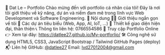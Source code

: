 🌟 Dat Le – Portfolio
Chào mừng đến với portfolio cá nhân của tôi!
Đây là nơi tôi giới thiệu về kỹ năng, dự án và niềm đam mê trong lĩnh vực Web Development và Software Engineering.
🚀 Nội dung
👨‍💻 Giới thiệu ngắn gọn về tôi
📂 Các dự án tiêu biểu (Web, App, AI, IoT, …)
🎨 Thiết kế giao diện hiện đại, thân thiện
📞 Thông tin liên hệ: 0766554586
🔗 Truy cập Portfolio Online
👉 Xem tại đây: https://datlee27.github.io/My-portforlio/
🛠️ Công nghệ sử dụng
HTML5, CSS3, JavaScript
Bootstrap / Tailwind
GitHub Pages (deploy)
📬 Liên hệ
GitHub: [@datlee27](https://github.com/datlee27)
Email: lvd27012004@gmail.com
